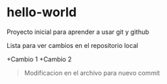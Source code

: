 # hello-world


Proyecto inicial para aprender a usar git y github 

Lista para ver cambios en el repositorio  local
 
+Cambio 1
+Cambio 2

> Modificacion en el archivo para nuevo commit 

